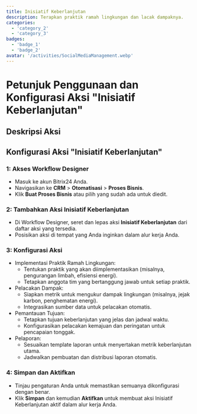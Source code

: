```yaml
---
title: Inisiatif Keberlanjutan
description: Terapkan praktik ramah lingkungan dan lacak dampaknya.
categories: 
  - 'category_2'
  - 'category_3'
badges: 
  - 'badge_1'
  - 'badge_2'
avatar: '/activities/SocialMediaManagement.webp'
---
```


# Petunjuk Penggunaan dan Konfigurasi Aksi "Inisiatif Keberlanjutan"

## Deskripsi Aksi

## **Konfigurasi Aksi "Inisiatif Keberlanjutan"**

### 1: Akses Workflow Designer
- Masuk ke akun Bitrix24 Anda.
- Navigasikan ke **CRM** > **Otomatisasi** > **Proses Bisnis**.
- Klik **Buat Proses Bisnis** atau pilih yang sudah ada untuk diedit.

### 2: Tambahkan Aksi Inisiatif Keberlanjutan
- Di Workflow Designer, seret dan lepas aksi **Inisiatif Keberlanjutan** dari daftar aksi yang tersedia.
- Posisikan aksi di tempat yang Anda inginkan dalam alur kerja Anda.

### 3: Konfigurasi Aksi
- Implementasi Praktik Ramah Lingkungan:
  - Tentukan praktik yang akan diimplementasikan (misalnya, pengurangan limbah, efisiensi energi).
  - Tetapkan anggota tim yang bertanggung jawab untuk setiap praktik.
- Pelacakan Dampak:
  - Siapkan metrik untuk mengukur dampak lingkungan (misalnya, jejak karbon, penghematan energi).
  - Integrasikan sumber data untuk pelacakan otomatis.
- Pemantauan Tujuan:
  - Tetapkan tujuan keberlanjutan yang jelas dan jadwal waktu.
  - Konfigurasikan pelacakan kemajuan dan peringatan untuk pencapaian tonggak.
- Pelaporan:
  - Sesuaikan template laporan untuk menyertakan metrik keberlanjutan utama.
  - Jadwalkan pembuatan dan distribusi laporan otomatis.

### 4: Simpan dan Aktifkan
- Tinjau pengaturan Anda untuk memastikan semuanya dikonfigurasi dengan benar.
- Klik **Simpan** dan kemudian **Aktifkan** untuk membuat aksi Inisiatif Keberlanjutan aktif dalam alur kerja Anda.